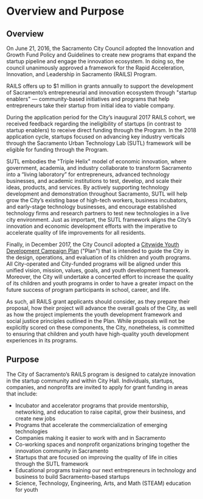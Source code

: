 # Overview and Purpose

## Overview

On June 21, 2016, the Sacramento City Council adopted the Innovation and Growth Fund Policy and Guidelines to create new programs that expand the startup pipeline and engage the innovation ecosystem. In doing so, the council unanimously approved a framework for the Rapid Acceleration, Innovation, and Leadership in Sacramento \(RAILS\) Program.

RAILS offers up to $1 million in grants annually to support the development of Sacramento’s entrepreneurial and innovation ecosystem through "startup enablers" — community-based initiatives and programs that help entrepreneurs take their startup from initial idea to viable company.

During the application period for the City’s inaugural 2017 RAILS cohort, we received feedback regarding the ineligibility of startups \(in contrast to startup enablers\) to receive direct funding through the Program. In the 2018 application cycle, startups focused on advancing key industry verticals through the Sacramento Urban Technology Lab \(SUTL\) framework will be eligible for funding through the Program.

SUTL embodies the "Triple Helix" model of economic innovation, where government, academia, and industry collaborate to transform Sacramento into a “living laboratory” for entrepreneurs, advanced technology businesses, and academic institutions to test, develop, and scale their ideas, products, and services. By actively supporting technology development and demonstration throughout Sacramento, SUTL will help grow the City’s existing base of high-tech workers, business incubators, and early-stage technology businesses, and encourage established technology firms and research partners to test new technologies in a live city environment. Just as important, the SUTL framework aligns the City’s innovation and economic development efforts with the imperative to accelerate quality of life improvements for all residents.

Finally, in December 2017, the City Council adopted a [Citywide Youth Development Campaign Plan](youth-development-plan.md) \("Plan"\) that is intended to guide the City in the design, operations, and evaluation of its children and youth programs. All City-operated and City-funded programs will be aligned under this unified vision, mission, values, goals, and youth development framework. Moreover, the City will undertake a concerted effort to increase the quality of its children and youth programs in order to have a greater impact on the future success of program participants in school, career, and life.

As such, all RAILS grant applicants should consider, as they prepare their proposal, how their project will advance the overall goals of the City, as well as how the project implements the youth development framework and social justice principles outlined in the Plan. While proposals will not be explicitly scored on these components, the City, nonetheless, is committed to ensuring that children and youth have high-quality youth development experiences in its programs.

## Purpose

The City of Sacramento’s RAILS program is designed to catalyze innovation in the startup community and within City Hall. Individuals, startups, companies, and nonprofits are invited to apply for grant funding in areas that include:

* Incubator and accelerator programs that provide mentorship, networking, and education to raise capital, grow their business, and create new jobs
* Programs that accelerate the commercialization of emerging technologies
* Companies making it easier to work with and in Sacramento
* Co-working spaces and nonprofit organizations bringing together the innovation community in Sacramento
* Startups that are focused on improving the quality of life in cities through the SUTL framework
* Educational programs training our next entrepreneurs in technology and business to build Sacramento-based startups
* Science, Technology, Engineering, Arts, and Math \(STEAM\) education for youth




